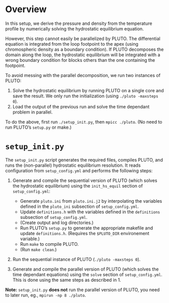 # Overview

In this setup, we derive the pressure and density from the temperature profile
by numerically solving the hydrostatic equilibrium equation.

However, this step cannot easily be parallelized by PLUTO. The differential
equation is integrated from the loop footpoint to the apex (using chromospheric
density as a boundary condition). If PLUTO decomposes the domain along the
loop, the hydrostatic equilibrium will be integrated with a wrong boundary
condition for blocks others than the one containing the footpoint.

To avoid messing with the parallel decomposition, we run two instances of
PLUTO: 

1. Solve the hydrostatic equilibrium by running PLUTO on a single core and save
   the result. We only run the initialization (using `./pluto -maxsteps 0`).
2. Load the output of the previous run and solve the time dependant problem in
   parallel.

To do the above, first run `./setup_init.py`, then `mpicc ./pluto`. 
(No need to run PLUTO’s `setup.py` or make.)

# `setup_init.py`

The `setup_init.py` script generates the required files, compiles PLUTO, and
runs the (non-parallel) hydrostatic equilibrium resolution. It reads
configuration from `setup_config.yml` and performs the following steps:

1. Generate and compile the sequential version of PLUTO (which solves the
   hydrostatic equilibrium) using the `init_hs_equil` section of
   `setup_config.yml`:

    - Generate `pluto.ini` from `pluto.ini.j2` by interpolating the variables
      defined in the `pluto_ini` subsection of `setup_config.yml`.
    - Update `definitions.h` with the variables defined in the `definitions`
      subsection of `setup_config.yml`.
    - (Create output and log directories.)
    - Run PLUTO’s `setup.py` to generate the appropriate makefile and update
      `definitions.h`. (Requires the `$PLUTO_DIR` environement variable.)
    - Run `make` to compile PLUTO.
    - (Run `make clean`.)

2. Run the sequential instance of PLUTO (`./pluto -maxsteps 0`).

3. Generate and compile the parallel version of PLUTO (which solves the time
   dependant equations) using the `solve` section of `setup_config.yml`.
   This is done using the same steps as described in 1.

**Note:** `setup_init.py` **does not** run the parallel version of PLUTO, you
need to later run, eg., `mpirun -np 8 ./pluto`.
